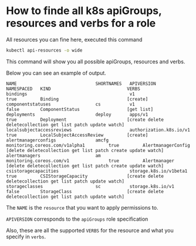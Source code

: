 # How to finde all k8s apiGroups, resources and verbs for a role

All resources you can fine here, executed this command
```bash
kubectl api-resources -o wide
```
This command will show you all possible apiGroups, resources and verbs.

Below you can see an example of output.
```
NAME                              SHORTNAMES   APIVERSION                             NAMESPACED   KIND                             VERBS
bindings                                       v1                                     true         Binding                          [create]
componentstatuses                 cs           v1                                     false        ComponentStatus                  [get list]
deployments                       deploy       apps/v1                                true         Deployment                       [create delete deletecollection get list patch update watch]
localsubjectaccessreviews                      authorization.k8s.io/v1                true         LocalSubjectAccessReview         [create]
alertmanagerconfigs               amcfg        monitoring.coreos.com/v1alpha1         true         AlertmanagerConfig               [delete deletecollection get list patch create update watch]
alertmanagers                     am           monitoring.coreos.com/v1               true         Alertmanager                     [delete deletecollection get list patch create update watch]
csistoragecapacities                           storage.k8s.io/v1beta1                 true         CSIStorageCapacity               [create delete deletecollection get list patch update watch]
storageclasses                    sc           storage.k8s.io/v1                      false        StorageClass                     [create delete deletecollection get list patch update watch]
```

The `NAME` is the `resource` that you want to apply permissions to.

`APIVERSION` corresponds to the `apiGroups` role specification

Also, these are all the supported `VERBS` for the resource and what you specify in `verbs`.
